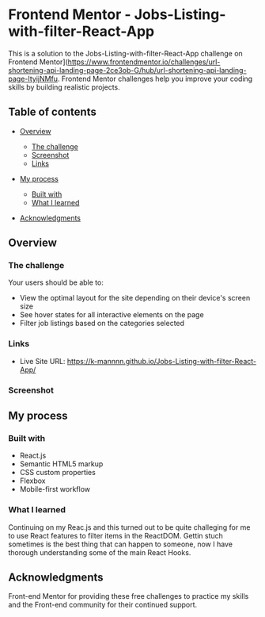 # 

# Frontend Mentor - Jobs-Listing-with-filter-React-App

This is a solution to the Jobs-Listing-with-filter-React-App challenge on Frontend Mentor](https://www.frontendmentor.io/challenges/url-shortening-api-landing-page-2ce3ob-G/hub/url-shortening-api-landing-page-ItyijNMfu. Frontend Mentor challenges help you improve your coding skills by building realistic projects. 

## Table of contents

- [Overview](#overview)
  - [The challenge](#the-challenge)
  - [Screenshot](#screenshot)
  - [Links](#links)
- [My process](#my-process)
  - [Built with](#built-with)
  - [What I learned](#what-i-learned)

- [Acknowledgments](#acknowledgments)


## Overview

### The challenge

Your users should be able to:

- View the optimal layout for the site depending on their device's screen size
- See hover states for all interactive elements on the page
- Filter job listings based on the categories selected


### Links

- Live Site URL: https://k-mannnn.github.io/Jobs-Listing-with-filter-React-App/

### Screenshot




## My process

### Built with

- React.js
- Semantic HTML5 markup
- CSS custom properties
- Flexbox
- Mobile-first workflow

### What I learned

Continuing on my Reac.js and this turned out to be quite challeging for me to use React features to filter items in the ReactDOM. Gettin stuch sometimes is the best thing that can happen to someone, now I have thorough understanding some of the main React Hooks.  

## Acknowledgments

Front-end Mentor for providing these free challenges to practice my skills and the Front-end community for their continued support.
